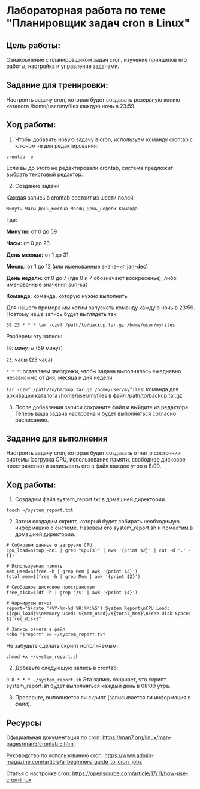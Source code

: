 # Лабораторная работа по теме "Планировщик задач cron в Linux"
## Цель работы:
Ознакомление с планировщиком задач cron, изучение принципов его работы, настройка и управление задачами.

## Задание для тренировки:
Настроить задачу cron, которая будет создавать резервную копию каталога /home/user/myfiles каждую ночь в 23:59.

## Ход работы:
1. Чтобы добавить новую задачу в cron, используем команду crontab с ключом -e для редактирования:

```crontab -e```

Если вы до этого не редактировали crontab, система предложит выбрать текстовый редактор.

2. Создание задачи

Каждая запись в crontab состоит из шести полей:

```Минуты Часы День_месяца Месяц День_недели Команда```

Где:

**Минуты:** от 0 до 59

**Часы:** от 0 до 23

**День месяца:** от 1 до 31

**Месяц:** от 1 до 12 (или именованные значения jan-dec)

**День недели:** от 0 до 7 (где 0 и 7 обозначают воскресенье), либо именованные значения sun-sat

**Команда:** команда, которую нужно выполнить

Для нашего примера мы хотим запускать команду каждую ночь в 23:59. Поэтому наша запись будет выглядеть так:

```59 23 * * * tar -czvf /path/to/backup.tar.gz /home/user/myfiles```

Разберем эту запись:

```59```: минуты (59 минут)

```23```: часы (23 часа)

```* * *```: оставляем звездочки, чтобы задача выполнялась ежедневно независимо от дня, месяца и дня недели

```tar -czvf /path/to/backup.tar.gz /home/user/myfiles```: команда для архивации каталога /home/user/myfiles в файл /path/to/backup.tar.gz

3. После добавления записи сохраните файл и выйдите из редактора. Теперь ваша задача настроена и будет выполняться согласно расписанию.

## Задание для выполнения
Настроить задачу cron, которая будет создавать отчет о состоянии системы (загрузка CPU, использование памяти, свободное дисковое пространство) и записывать его в файл каждое утро в 8:00.

## Ход работы:
1. Создадим файл system_report.txt в домашней директории.

```touch ~/system_report.txt```

2. Затем создадим скрипт, который будет собирать необходимую информацию о системе. Назовем его system_report.sh и поместим в домашней директории.

```#!/bin/bash
# Собираем данные о загрузке CPU
cpu_load=$(top -bn1 | grep "Cpu(s)" | awk '{print $2}' | cut -d '.' -f1)

# Используемая память
mem_used=$(free -h | grep Mem | awk '{print $3}')
total_mem=$(free -h | grep Mem | awk '{print $2}')

# Свободное дисковое пространство
free_disk=$(df -h | grep '/$' | awk '{print $4}')

# Формируем отчет
report="$(date '+%Y-%m-%d %H:%M:%S') System Report\nCPU Load: ${cpu_load}%\nMemory Used: ${mem_used}/${total_mem}\nFree Disk Space: ${free_disk}"

# Запись отчета в файл
echo "$report" >> ~/system_report.txt
```
Не забудьте сделать скрипт исполняемым:

```chmod +x ~/system_report.sh```

2. Добавьте следующую запись в crontab:

```0 8 * * * ~/system_report.sh```
Эта запись означает, что скрипт system_report.sh будет выполняться каждый день в 08:00 утра.

3. Проверьте, выполняется ли скрипт (записывается ли информация в файл).

## Ресурсы

Официальная документация по cron: https://man7.org/linux/man-pages/man5/crontab.5.html

Руководство по использованию cron: https://www.admin-magazine.com/article/a_beginners_guide_to_cron_jobs

Статья о настройке cron: https://opensource.com/article/17/11/how-use-cron-linux
